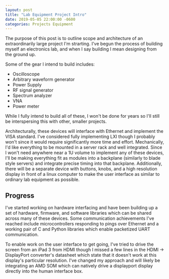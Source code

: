 ```yaml
---
layout: post
title: "Lab Equipment Project Intro"
date: 2019-05-05 22:00:00 -0600
categories: Projects Equipment
---
```


The purpose of this post is to outline scope and architecture of an extraordinarily large project I'm strarting. I've begun the process of building myself an electronics lab, and when I say building I mean designing from the ground up.

Some of the gear I intend to build includes:

- Oscilloscope
- Arbitrary waveform generator
- Power Supply
- RF signal generator
- Spectrum analyzer
- VNA
- Power meter

<!--more-->

While I fully intend to build all of these, I won't be done for years so I'll still be interspersing this with other, smaller projects.

Architecturally, these devices will interface with Ethernet and implement the VISA standard. I've considered fully implementing LXI though I probably won't since it would require significantly more time and effort.
Mechanically, I'd like everything to be mounted in a server rack and well integrated. Since I won't need anywhere near a 1U volume to implement any of these devices, I'll be making everything fit as modules into a backplane (similarly to blade style servers) and integrate precise timing into that backplane. Additionally, there will be a separate device with buttons, knobs, and a high resolution display in front of a linux computer to make the user interface as similar to ordinary lab equipment as possible.

## Progress

I've started working on hardware interfacing and have been building up a set of hardware, firmware, and software libraries which can be shared across many of these devices. Some communication achievements I've reached include microcontrollers responding to pings over Ethernet and a working pair of C and Python libraries which enable packetized UART communication.

To enable work on the user interface to get going, I've tried to drive the screen from an iPad 3 from HDMI though I missed a few lines in the HDMI &rarr; DisplayPort converter's datasheet which state that it doesn't work at this display's particular resolution. I've changed my approach and will likely be integrating an AMD SOM which can natively drive a displayport display directly into the human interface box.

